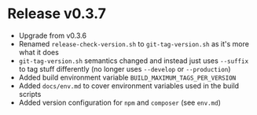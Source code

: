 # Release v0.3.7

- Upgrade from v0.3.6
- Renamed `release-check-version.sh` to `git-tag-version.sh` as it's more what it does
- `git-tag-version.sh` semantics changed and instead just uses `--suffix` to tag stuff differently (no longer uses `--develop` or `--production`)
- Added build environment variable `BUILD_MAXIMUM_TAGS_PER_VERSION`
- Added `docs/env.md` to cover environment variables used in the build scripts
- Added version configuration for `npm` and `composer` (see `env.md`)
